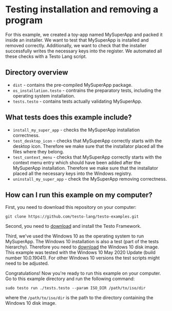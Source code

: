# Testing installation and removing a program

For this example, we created a toy-app named MySuperApp and packed it inside an installer. We want to test that MySuperApp is installed and removed correctly. Additionally, we want to check that the installer successfully writes the necessary keys into the register. We automated all these checks with a Testo Lang script.

## Directory overview

- `dist` - contains the pre-compiled MySuperApp package.
- `os_installation.testo` - contrains the preparatory tests, including the operating system installation.
- `tests.testo` - contains tests actually validating MySuperApp.

## What tests does this example include?

- `install_my_super_app` - checks the MySuperApp installation correctness.
- `test_desktop_icon` - checks that MySuperApp correctly starts with the desktop icon. Therefore we make sure that the installator placed all the files where they belong.
- `test_context_menu` - checks that MySuperApp correctly starts with the context menu entry which should have been added after the MySuperApp installation. Therefore we make sure that the installator placed all the necessary keys into the Windows registry.
- `uninstall_my_super_app` - check the MySuperApp removing correctness.

## How can I run this example on my computer?

First, you need to download this repository on your computer:

```
git clone https://github.com/testo-lang/testo-examples.git
```

Second, you need to [download](https://github.com/log0div0/testo#downloads) and install the Testo Framework.

Third, we've used the Windows 10 as the operating system to run MySuperApp. The Windows 10 installation is also a test (part of the tests hierarchy). Therefore you need to [download](https://www.microsoft.com/en-us/software-download/windows10ISO) the Windows 10 disk image. This example was tested with the Windows 10 May 2020 Update (build number 10.0.19041). For other Windows 10 versions the test scripts might need to be adjusted.

Congratulations! Now you're ready to run this example on your computer. Go to this example directory and run the following command:

```
sudo testo run ./tests.testo --param ISO_DIR /path/to/iso/dir
```

where the `/path/to/iso/dir` is the path to the directory containing the Windows 10 disk image.
